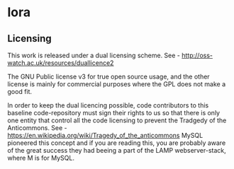 # lora

## Licensing

This work is released under a dual licensing scheme. See - http://oss-watch.ac.uk/resources/duallicence2

The GNU Public license v3 for true open source usage, and the other license is mainly for commercial purposes where the GPL does not make a good fit. 

In order to keep the dual licencing possible, code contributors to this baseline code-repository must sign their rights to us so that there is only one entity that control all the code licensing to prevent the Tradgedy of the Anticommons. See - https://en.wikipedia.org/wiki/Tragedy_of_the_anticommons
MySQL pioneered this concept and if you are reading this, you are probably aware of the great success they had beeing a part of the LAMP webserver-stack, where M is for MySQL.
